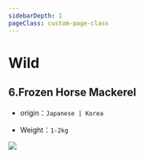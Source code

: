 ```yaml
---
sidebarDepth: 1
pageClass: custom-page-class
---
```

# Wild

## 6.Frozen Horse Mackerel
- origin：`Japanese | Korea`</p>
- Weight：`1-2kg` </p>
<div class="imgb" >
 <img  src="https://yuhuawebsite.oss-cn-hongkong.aliyuncs.com/P-F-%E7%AB%B9%E8%8D%9A%E9%B1%BC.jpg"></p>
</div>